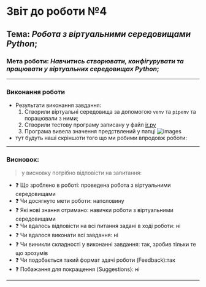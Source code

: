 # Звіт до роботи №4
## Тема: _Робота з віртуальними середовищами Python_;
### Мета роботи: _Навчитись створювати, конфігурувати та працювати у віртуальних середовищах Python_;

---
### Виконання роботи
- Результати виконання завдання:
    1. Створили віртуальні середовища за допомогою `venv` та `pipenv` та порацювали з ними;
    1. Створили тестову програму записану у файл [ir.py](ir.py)
    1. Програма вивела значення предствлений у папці ![images](/images)  
- тут будуть наші скріншоти того що ми робими впродовж роботи:

---
### Висновок: 
> у висновку потрібно відповісти на запитання:

- :question: Що зроблено в роботі: проведена робота з віртуальними середовищами
- :question: Чи досягнуто мети роботи: наполовину
- :question: Які нові знання отримано: навички роботи з віртуальними середовищами
- :question: Чи вдалось відповісти на всі питання задані в ході роботи: ні
- :question: Чи вдалося виконати всі завдання: ні
- :question: Чи виникли складності у виконанні завдання: так, зробив тільки те що зрозумів
- :question: Чи подобається такий формат здачі роботи (Feedback):так
- :question: Побажання для покращення (Suggestions): ні

---
